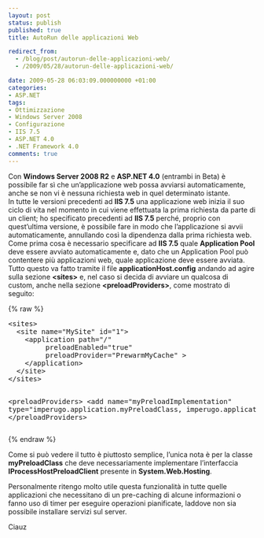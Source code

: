 ```yaml
---
layout: post
status: publish
published: true
title: AutoRun delle applicazioni Web

redirect_from: 
  - /blog/post/autorun-delle-applicazioni-web/
  - /2009/05/28/autorun-delle-applicazioni-web/

date: 2009-05-28 06:03:09.000000000 +01:00
categories:
- ASP.NET
tags:
- Ottimizzazione
- Windows Server 2008
- Configurazione
- IIS 7.5
- ASP.NET 4.0
- .NET Framework 4.0
comments: true
---
```

<p>Con <strong>Windows Server 2008 R2</strong> e <strong>ASP.NET 4.0</strong> (entrambi in Beta) &egrave; possibile far s&igrave; che un&rsquo;applicazione web possa avviarsi automaticamente, anche se non vi &egrave; nessuna richiesta web in quel determinato istante.    <br />
In tutte le versioni precedenti ad <strong>IIS 7.5</strong> una applicazione web inizia il suo ciclo di vita nel momento in cui viene effettuata la prima richiesta da parte di un client; ho specificato precedenti ad <strong>IIS 7.5</strong> perch&eacute;, proprio con quest&rsquo;ultima versione, &egrave; possibile fare in modo che l&rsquo;applicazione si avvii automaticamente, annullando cos&igrave; la dipendenza dalla prima richiesta web.    <br />
Come prima cosa &egrave; necessario specificare ad <strong>IIS 7.5</strong> quale <strong>Application Pool</strong> deve essere avviato automaticamente e, dato che un Application Pool pu&ograve; contentere pi&ugrave; applicazioni web, quale applicazione deve essere avviata.    <br />
Tutto questo va fatto tramite il file <strong>applicationHost.config</strong> andando ad agire sulla sezione <strong>&lt;sites&gt;</strong> e, nel caso si decida di avviare un qualcosa di custom, anche nella sezione <strong>&lt;preloadProviders&gt;</strong>, come mostrato di seguito:</p>
{% raw %}<pre class="brush: xml; ruler: true;">
&lt;sites&gt;
  &lt;site name=&quot;MySite&quot; id=&quot;1&quot;&gt;
    &lt;application path=&quot;/&quot;
         preloadEnabled=&quot;true&quot;
         preloadProvider=&quot;PrewarmMyCache&quot; &gt;
    &lt;/application&gt;
  &lt;/site&gt;
&lt;/sites&gt;

&lt;preloadProviders&gt;
     &lt;add name=&quot;myPreloadImplementation&quot; type=&quot;imperugo.application.myPreloadClass, imperugo.application&quot; /&gt;
&lt;/preloadProviders&gt;</pre>{% endraw %}
<p>Come si pu&ograve; vedere il tutto &egrave; piuttosto semplice, l&rsquo;unica nota &egrave; per la classe <strong>myPreloadClass</strong> che deve necessariamente implementare l&rsquo;interfaccia <strong>IProcessHostPreloadClient</strong> presente in <strong>System.Web.Hosting</strong>.</p>
<p>Personalmente ritengo molto utile questa funzionalit&agrave; in tutte quelle applicazioni che necessitano di un pre-caching di alcune informazioni o fanno uso di timer per eseguire operazioni pianificate, laddove non sia possibile installare servizi sul server.</p>
<p>Ciauz</p>
